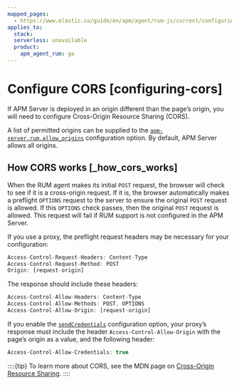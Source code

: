 ```yaml
---
mapped_pages:
  - https://www.elastic.co/guide/en/apm/agent/rum-js/current/configuring-cors.html
applies_to:
  stack:
  serverless: unavailable
  product:
    apm_agent_rum: ga
---
```


# Configure CORS [configuring-cors]

If APM Server is deployed in an origin different than the page’s origin, you will need to configure Cross-Origin Resource Sharing (CORS).

A list of permitted origins can be supplied to the [`apm-server.rum.allow_origins`](docs-content://solutions/observability/apm/configure-real-user-monitoring-rum.md#apm-rum-allow-origins) configuration option. By default, APM Server allows all origins.


## How CORS works [_how_cors_works]

When the RUM agent makes its initial `POST` request, the browser will check to see if it is a cross-origin request. If it is, the browser automatically makes a preflight `OPTIONS` request to the server to ensure the original `POST` request is allowed. If this `OPTIONS` check passes, then the original `POST` request is allowed. This request will fail if RUM support is not configured in the APM Server.

If you use a proxy, the preflight request headers may be necessary for your configuration:

```js
Access-Control-Request-Headers: Content-Type
Access-Control-Request-Method: POST
Origin: [request-origin]
```

The response should include these headers:

```js
Access-Control-Allow-Headers: Content-Type
Access-Control-Allow-Methods: POST, OPTIONS
Access-Control-Allow-Origin: [request-origin]
```

If you enable the [`sendCredentials`](/reference/configuration.md#send-credentials) configuration option, your proxy’s response must include the header `Access-Control-Allow-Origin` with the page’s origin as a value, and the following header:

```js
Access-Control-Allow-Credentials: true
```

::::{tip}
To learn more about CORS, see the MDN page on [Cross-Origin Resource Sharing](https://developer.mozilla.org/en-US/docs/Web/HTTP/CORS).
::::


